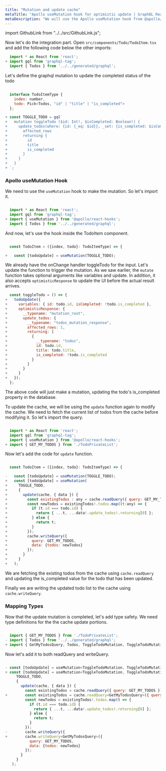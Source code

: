 ```yaml
---
title: "Mutation and update cache"
metaTitle: "Apollo useMutation hook for optimistic update | GraphQL React Apollo Typescript Tutorial"
metaDescription: "We will use the Apollo useMutation hook from @apollo/react-hooks as an example to modify existing data and update cache locally using readQuery and writeQuery and handle optimisticResponse"
---
```


import GithubLink from "../../src/GithubLink.js";

Now let's do the integration part. Open `src/components/Todo/TodoItem.tsx` and add the following code below the other imports:

```javascript
  import * as React from 'react';
+ import gql from 'graphql-tag';
  import { Todos } from '../../generated/graphql';
```
Let's define the graphql mutation to update the completed status of the todo

<GithubLink link="https://github.com/hasura/learn-graphql/blob/master/tutorials/frontend/typescript-react-apollo/app-final/src/components/Todo/TodoItem.tsx" text="src/components/Todo/TodoItem.tsx" />

```javascript
  
  interface TodoItemType {
    index: number,
    todo: Pick<Todos, "id" | "title" | "is_completed">
  };

+ const TOGGLE_TODO = gql`
+   mutation toggleTodo ($id: Int!, $isCompleted: Boolean!) {
+     update_todos(where: {id: {_eq: $id}}, _set: {is_completed: $isCompleted}) {
+       affected_rows
+       returning {
+         id
+         title
+         is_completed
+       }
+     }
+   }
+ `;

```

### Apollo useMutation Hook
We need to use the `useMutation` hook to make the mutation. So let's import it.

```javascript

  import * as React from 'react';
  import gql from 'graphql-tag';
+ import { useMutation } from '@apollo/react-hooks';
  import { Todos } from '../../generated/graphql';

```

And now, let's use the hook inside the TodoItem component.

```javascript

  const TodoItem = ({index, todo}: TodoItemType) => {

+   const [todoUpdate] = useMutation(TOGGLE_TODO);

```

We already have the onChange handler toggleTodo for the input. Let's update the function to trigger the mutation. As we saw earlier, the `mutate` function takes optional arguments like variables and update. In addition, it also accepts `optimisticResponse` to update the UI before the actual result arrives.

```javascript
  const toggleTodo = () => {
+   todoUpdate({
+     variables: { id: todo.id, isCompleted: !todo.is_completed },
+     optimisticResponse: {
+       __typename: "mutation_root",
+       update_todos: {
+         __typename: "todos_mutation_response",
+         affected_rows: 1,
+         returning: [
+           {
+             __typename: "todos",
+             id: todo.id,
+             title: todo.title,
+             is_completed: !todo.is_completed
+           }
+         ]
+       }
+     }
+   });
  };
```

The above code will just make a mutation, updating the todo's is_completed property in the database.

To update the cache, we will be using the `update` function again to modify the cache. We need to fetch the current list of todos from the cache before modifying it. So let's import the query.

```javascript

  import * as React from 'react';
  import gql from 'graphql-tag';
  import { useMutation } from '@apollo/react-hooks';
+ import { GET_MY_TODOS } from './TodoPrivateList';

```
Now let's add the code for `update` function.

```javascript

  const TodoItem = ({index, todo}: TodoItemType) => {

-   const [todoUpdate] = useMutation(TOGGLE_TODO);
+   const [todoUpdate] = useMutation(
+     TOGGLE_TODO, 
+     {
+       update(cache, { data }) {
+         const existingTodos : any = cache.readQuery({ query: GET_MY_TODOS });
+         const newTodos = existingTodos!.todos.map((t:any) => {
+           if (t.id === todo.id) {
+             return { ...t, ...data!.update_todos!.returning[0] };
+           } else {
+             return t;
+           }
+         });
+         cache.writeQuery({
+           query: GET_MY_TODOS,
+           data: {todos: newTodos}
+         });
+       }
+     }
+   );

```

We are fetching the existing todos from the cache using `cache.readQuery` and updating the is_completed value for the todo that has been updated.

Finally we are writing the updated todo list to the cache using `cache.writeQuery`.

### Mapping Types

Now that the update mutation is completed, let's add type safety. We need type definitions for the the cache update portions.

```javascript

  import { GET_MY_TODOS } from './TodoPrivateList';
- import { Todos } from '../../generated/graphql';
+ import { GetMyTodosQuery, Todos, ToggleTodoMutation, ToggleTodoMutationVariables } from '../../generated/graphql';

```

Now let's add it to both readQuery and writeQuery.

```javascript

- const [todoUpdate] = useMutation<ToggleTodoMutation, ToggleTodoMutationVariables>(
+ const [todoUpdate] = useMutation<ToggleTodoMutation, ToggleTodoMutationVariables>(
     TOGGLE_TODO, 
     {
       update(cache, { data }) {
         const existingTodos = cache.readQuery({ query: GET_MY_TODOS });
+        const existingTodos = cache.readQuery<GetMyTodosQuery>({ query: GET_MY_TODOS });
         const newTodos = existingTodos!.todos.map(t => {
           if (t.id === todo.id) {
             return { ...t, ...data!.update_todos!.returning[0] };
           } else {
             return t;
           }
         });
-        cache.writeQuery({
+        cache.writeQuery<GetMyTodosQuery>({
           query: GET_MY_TODOS,
           data: {todos: newTodos}
         });
       }
     }
   );
```




